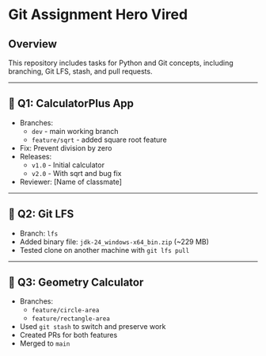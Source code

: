 # Git Assignment Hero Vired

## Overview
This repository includes tasks for Python and Git concepts, including branching, Git LFS, stash, and pull requests.

---

## 🔹 Q1: CalculatorPlus App

- Branches:
  - `dev` - main working branch
  - `feature/sqrt` - added square root feature
- Fix: Prevent division by zero
- Releases:
  - `v1.0` - Initial calculator
  - `v2.0` - With sqrt and bug fix
- Reviewer: [Name of classmate]

---

## 🔹 Q2: Git LFS

- Branch: `lfs`
- Added binary file: `jdk-24_windows-x64_bin.zip` (~229 MB)
- Tested clone on another machine with `git lfs pull`

---

## 🔹 Q3: Geometry Calculator

- Branches:
  - `feature/circle-area`
  - `feature/rectangle-area`
- Used `git stash` to switch and preserve work
- Created PRs for both features
- Merged to `main`

